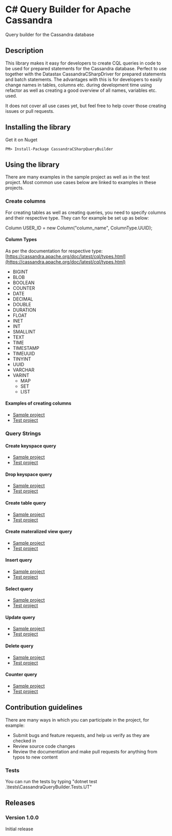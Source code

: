 # C# Query Builder for Apache Cassandra
Query builder for the Cassandra database

## Description

This library makes it easy for developers to create CQL queries in code to be used for prepared statements for the Cassandra database. Perfect to use together with the Datastax CassandraCSharpDriver for prepared statements and batch statements. The advantages with this is for developers to easily change names in tables, columns etc. during development time using refactor as well as creating a good overview of all names, variables etc. used.

It does not cover all use cases yet, but feel free to help cover those creating issues or pull requests.

## Installing the library
Get it on Nuget

```
PM> Install-Package CassandraCSharpQueryBuilder
```

## Using the library

There are many examples in the sample project as well as in the test project. Most common use cases below are linked to examples in these projects.

### Create columns
For creating tables as well as creating queries, you need to specify columns and their respective type. They can for example be set up as below:

Column USER_ID = new Column("column_name", ColumnType.UUID);

#### Column Types
As per the documentation for respective type: [https://cassandra.apache.org/doc/latest/cql/types.html](https://cassandra.apache.org/doc/latest/cql/types.html)

- BIGINT
- BLOB
- BOOLEAN
- COUNTER
- DATE
- DECIMAL
- DOUBLE
- DURATION
- FLOAT
- INET
- INT
- SMALLINT
- TEXT
- TIME
- TIMESTAMP
- TIMEUUID
- TINYINT
- UUID
- VARCHAR
- VARINT
    - MAP
    - SET
    - LIST   


#### Examples of creating columns
- [Sample project](samples/ExampleProject/DBColumns.cs)
- [Test project](tests/CassandraQueryBuilder.Tests.UT/Columns.cs)


### Query Strings

#### Create keyspace query

- [Sample project](samples/ExampleProject/Queries/CreateKeyspace_Queries.cs)
- [Test project](tests/CassandraQueryBuilder.Tests.UT/Queries/UT_CreateKeyspace.cs)

#### Drop keyspace query
- [Sample project](samples/ExampleProject/Queries/DropKeyspace_Queries.cs)
- [Test project](tests/CassandraQueryBuilder.Tests.UT/Queries/UT_DropKeyspace.cs)

#### Create table query
- [Sample project](samples/ExampleProject/Queries/CreateTable_Queries.cs)
- [Test project](tests/CassandraQueryBuilder.Tests.UT/Queries/UT_Tables.cs)

#### Create materalized view query
- [Sample project](samples/ExampleProject/Queries/CreateMaterializedView_Queries.cs)
- [Test project](tests/CassandraQueryBuilder.Tests.UT/Queries/UT_MaterializedViews.cs)

#### Insert query
- [Sample project](samples/ExampleProject/Queries/Insert_Queries.cs)
- [Test project](tests/CassandraQueryBuilder.Tests.UT/Queries/UT_Insert.cs)

#### Select query
- [Sample project](samples/ExampleProject/Queries/Select_Queries.cs)
- [Test project](tests/CassandraQueryBuilder.Tests.UT/Queries/UT_Select.cs)

#### Update query
- [Sample project](samples/ExampleProject/Queries/Update_Queries.cs)
- [Test project](tests/CassandraQueryBuilder.Tests.UT/Queries/UT_Update.cs)

#### Delete query
- [Sample project](samples/ExampleProject/Queries/Delete_Queries.cs)
- [Test project](tests/CassandraQueryBuilder.Tests.UT/Queries/UT_Delete.cs)

#### Counter query
- [Sample project](samples/ExampleProject/Queries/Counter_Queries.cs)
- [Test project](tests/CassandraQueryBuilder.Tests.UT/Queries/UT_UpdateCounter.cs)


## Contribution guidelines ###
There are many ways in which you can participate in the project, for example:

- Submit bugs and feature requests, and help us verify as they are checked in
- Review source code changes
- Review the documentation and make pull requests for anything from typos to new content

### Tests
You can run the tests by typing "dotnet test .\tests\CassandraQueryBuilder.Tests.UT\"

## Releases

### Version 1.0.0
Initial release